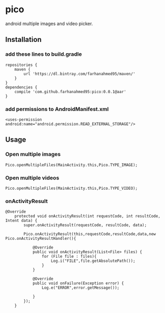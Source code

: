 # pico
android multiple images and video picker.

## Installation
### add these lines to build.gradle
```
repositories {
    maven {
        url 'https://dl.bintray.com/farhanahmed95/maven/'
    }
}
dependencies {
    compile 'com.github.farhanahmed95:pico:0.0.1@aar'
}

```
### add permissions to AndroidManifest.xml
```
<uses-permission android:name="android.permission.READ_EXTERNAL_STORAGE"/>
```
## Usage
### Open multiple images
```
Pico.openMultipleFiles(MainActivity.this,Pico.TYPE_IMAGE);
```
### Open multiple videos
```
Pico.openMultipleFiles(MainActivity.this,Pico.TYPE_VIDEO);
```
### onActivityResult
```
@Override
    protected void onActivityResult(int requestCode, int resultCode, Intent data) {
        super.onActivityResult(requestCode, resultCode, data);

        Pico.onActivityResult(this,requestCode,resultCode,data,new Pico.onActivityResultHandler(){

            @Override
            public void onActivityResult(List<File> files) {
                for (File file : files){
                    Log.i("FILE",file.getAbsolutePath());
                }
            }

            @Override
            public void onFailure(Exception error) {
                Log.e("ERROR",error.getMessage());

            }
        });
    }
```
